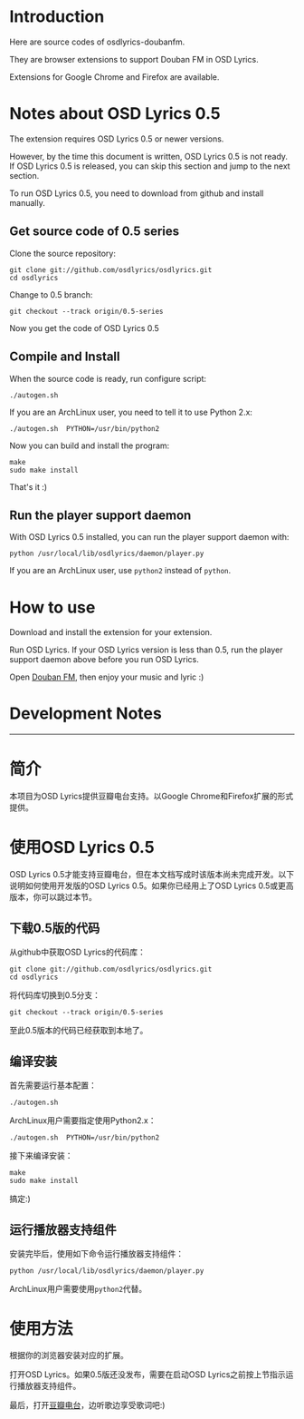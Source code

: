 Introduction
==========

Here are source codes of osdlyrics-doubanfm.

They are browser extensions to support Douban FM in OSD Lyrics.

Extensions for Google Chrome and Firefox are available.

Notes about OSD Lyrics 0.5
==========

The extension requires OSD Lyrics 0.5 or newer versions.

However, by the time this document is written, OSD Lyrics 0.5 is not ready. If OSD Lyrics 0.5 is released, you can skip this section and jump to the next section.

To run OSD Lyrics 0.5, you need to download from github and install manually.

Get source code of 0.5 series
----------

Clone the source repository:

    git clone git://github.com/osdlyrics/osdlyrics.git
    cd osdlyrics

Change to 0.5 branch:

    git checkout --track origin/0.5-series

Now you get the code of OSD Lyrics 0.5

Compile and Install
----------

When the source code is ready, run configure script:

    ./autogen.sh

If you are an ArchLinux user, you need to tell it to use Python 2.x:

    ./autogen.sh  PYTHON=/usr/bin/python2

Now you can build and install the program:

    make
    sudo make install

That's it :)

Run the player support daemon
----------

With OSD Lyrics 0.5 installed, you can run the player support daemon with:

    python /usr/local/lib/osdlyrics/daemon/player.py

If you are an ArchLinux user, use `python2` instead of `python`.


How to use
==========

Download and install the extension for your extension.

Run OSD Lyrics. If your OSD Lyrics version is less than 0.5, run the player support daemon above before you run OSD Lyrics.

Open [Douban FM](http://douban.fm), then enjoy your music and lyric :)

Development Notes
==========

----

简介
==========

本项目为OSD Lyrics提供豆瓣电台支持。以Google Chrome和Firefox扩展的形式提供。

使用OSD Lyrics 0.5
==========

OSD Lyrics 0.5才能支持豆瓣电台，但在本文档写成时该版本尚未完成开发。以下说明如何使用开发版的OSD Lyrics 0.5。如果你已经用上了OSD Lyrics 0.5或更高版本，你可以跳过本节。

下载0.5版的代码
----------

从github中获取OSD Lyrics的代码库：

    git clone git://github.com/osdlyrics/osdlyrics.git
    cd osdlyrics

将代码库切换到0.5分支：

    git checkout --track origin/0.5-series

至此0.5版本的代码已经获取到本地了。

编译安装
----------

首先需要运行基本配置：

    ./autogen.sh

ArchLinux用户需要指定使用Python2.x：

    ./autogen.sh  PYTHON=/usr/bin/python2

接下来编译安装：

    make
    sudo make install

搞定:)

运行播放器支持组件
----------

安装完毕后，使用如下命令运行播放器支持组件：

    python /usr/local/lib/osdlyrics/daemon/player.py

ArchLinux用户需要使用`python2`代替。


使用方法
==========

根据你的浏览器安装对应的扩展。

打开OSD Lyrics。如果0.5版还没发布，需要在启动OSD Lyrics之前按上节指示运行播放器支持组件。

最后，打开[豆瓣电台](http://douban.fm)，边听歌边享受歌词吧:)
